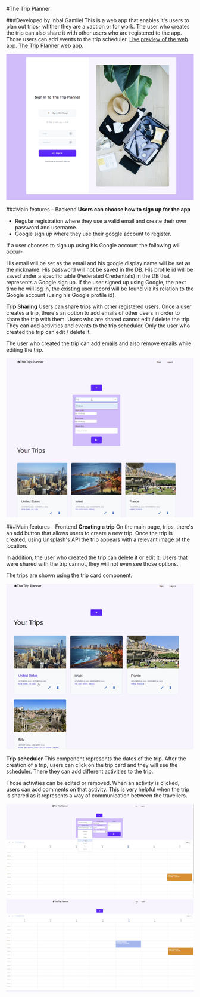 #The Trip Planner

###Developed by Inbal Gamliel
This is a web app that enables it's users to plan out trips- whther they are a vaction or for work. 
The user who creates the trip can also share it with other users who are registered to the app. 
Those users can add events to the trip scheduler.
[Live preview of the web app](http://bit.ly/48fo60Z).
[The Trip Planner web app](https://trip-planner-n1g3.onrender.com/login).

![Login page](./images/img1.png)


###Main features - Backend
**Users can choose how to sign up for the app**

- Regular registration where they use a valid email and create their own password and username.
- Google sign up where they use their google account to register.

If a user chooses to sign up using his Google account the following will occur-

His email will be set as the email and his google display name will be set as the nickname.
His password will not be saved in the DB.
His profile id will be saved under a specific table (Federated Credentials) in the DB that represents a Google sign up.
If the user signed up using Google, the next time he will log in, the existing user record will be found via its relation to the Google account (using his Google profile id).

**Trip Sharing**
Users can share trips with other registered users.
Once a user creates a trip, there's an option to add emails of other users in order to share the trip with them.
Users who are shared cannot edit / delete the trip. They can add activities and events to the trip scheduler.
Only the user who created the trip can edit / delete it.

The user who created the trip can add emails and also remove emails while editing the trip.

![Add trip form](./images/img3.png)


###Main features - Frontend
**Creating a trip**
On the main page, trips, there's an add button that allows users to create a new trip.
Once the trip is created, using Unsplash's API the trip appears with a relevant image of the location.

In addition, the user who created the trip can delete it or edit it. Users that were shared with the trip cannot, they will not even see those options.

The trips are shown using the trip card component.

![Trips page](./images/img2.png)

**Trip scheduler**
This component represents the dates of the trip.
After the creation of a trip, users can click on the trip card and they will see the scheduler. There they can add different activities to the trip.

Those activities can be edited or removed.
When an activity is clicked, users can add comments on that activity. This is very helpful when the trip is shared as it represents a way of communication between the travellers.

![Trip scheduler](./images/img4.png)
![Added meeting to the trip scheduler](./images/img5.png)
